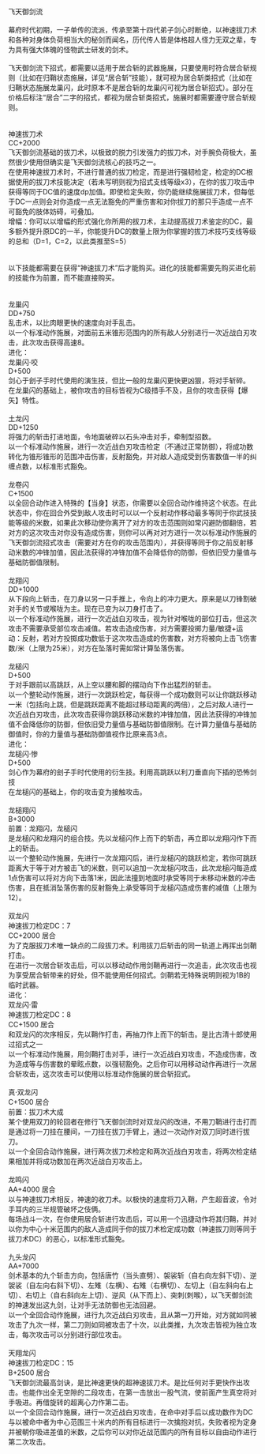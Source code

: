 <title>飞天御剑流</title>
<meta name="GENERATOR" content="WinCHM">
<meta http-equiv="Content-Type" content="text/html; charset=gb2312">
<br>飞天御剑流
<br>
<br>幕府时代初期，一子单传的流派，传承至第十四代弟子剑心时断绝，以神速拔刀术和各种对身体负荷相当大的秘剑而闻名，历代传人皆是体格超人怪力无双之辈，专为具有强大体魄的怪物武士研发的剑术。
<br>
<br>飞天御剑流下招式，都需要以适用于居合斩的武器施展，只要使用时符合居合斩规则（比如在归鞘状态施展，详见“居合斩”技能），就可视为居合斩类招式（比如在归鞘状态施展龙巢闪，此时原本不是居合斩的龙巢闪可视为居合斩招式）。部分在价格后标注“居合”二字的招式，都视为居合斩类招式，施展时都需要遵守居合斩规则。
<br>
<br>
<br>神速拔刀术
<br>CC+2000
<br>飞天御剑流基础的拔刀术，以极致的脱力引发强力的拔刀术，对手腕负荷极大，虽然很少使用但确实是飞天御剑流核心的技巧之一。
<br>在使用神速拔刀术时，不进行普通的拔刀检定，而是进行强韧检定，检定的DC根据使用的拔刀术技能决定（若未写明则视为招式支线等级x3），在你的拔刀攻击中获得等同于DC值的速度dp加值。即使检定失败，你仍能继续施展拔刀术，但每低于DC一点则会对你造成一点无法豁免的严重伤害和对你拔刀的那只手造成一点不可豁免的肢体妨碍，可叠加。
<br>增幅：你可以以增幅的形式强化你所用的拔刀术，主动提高拔刀术鉴定的DC，最多额外提升原DC的一半，你能提升DC的数量上限为你掌握的拔刀术技巧支线等级的总和（D=1，C=2，以此类推至S=5）
<br>
<br>
<br>以下技能都需要在获得“神速拔刀术”后才能购买。进化的技能都需要先购买进化前的技能作为前置，而不能直接购买。
<br>
<br>
<br>龙巢闪
<br>DD+750
<br>乱击术，以比肉眼更快的速度向对手乱击。
<br>以一个标准动作施展，对面前五米锥形范围内的所有敌人分别进行一次近战白刃攻击，此次攻击获得高速8。
<br>进化：
<br>龙巢闪·咬
<br>D+500
<br>剑心于刽子手时代使用的演生技，但比一般的龙巢闪更快更凶狠，将对手斩碎。
<br>在龙巢闪的基础上，被你攻击的目标皆视为C级措手不及，且你的攻击获得【爆矢】特性。
<br>
<br>土龙闪
<br>DD+1250
<br>将强力的斩击打进地面，令地面破碎以石头冲击对手，牵制型招数。
<br>以一个标准动作施展，进行一次近战白刃攻击检定（不通过正常防御），将成功数转化为锥形锥形的范围冲击伤害，反射豁免，并对敌人造成受到伤害数值一半的纠缠点数，以标准形式豁免。
<br>
<br>龙卷闪
<br>C+1500
<br>以全回合动作进入特殊的【当身】状态，你需要以全回合动作维持这个状态。在此状态中，你在回合外受到敌人攻击时可以以一个反射动作移动最多等同于你武技技能等级的米数，如果此次移动使你离开了对方的攻击范围则如常闪避防御翻倍，若对方的这次攻击对你没有造成伤害，则你可以再对对方进行一次以标准动作施展的飞天御剑流招式攻击（需要对方在你的攻击范围内），并获得等同于你之前反射移动米数的冲锋加值，因此法获得的冲锋加值不会降低你的防御，但依旧受力量值与基础防御值限制。
<br>
<br>龙翔闪
<br>DD+1000
<br>从下段向上斩击，在刀身以另一只手推上，令向上的冲力更大。原来是以刀锋割破对手的关节或喉咙为主。现在已变为以刀身打击了。
<br>以一个标准动作施展，进行一次近战白刃攻击，视为针对喉咙的部位打击，但这次攻击不需要承受部位攻击减值。若攻击造成伤害，对方需要投掷力量/敏捷+运动：反射，若对方投掷成功数低于这次攻击造成的伤害数，对方将被向上击飞伤害数/米（上限为25米），对方在坠落时需如常计算坠落伤害。
<br>
<br>龙槌闪
<br>D+500
<br>于对手跟前以高跳跃，从上空以腰和脚的摆动向下作出猛烈的斩击。
<br>以一个整轮动作施展，进行一次跳跃检定，每获得一个成功数则可以让你跳跃移动一米（包括向上跳，但是跳跃距离不能超过移动距离的两倍），之后对敌人进行一次近战白刃攻击，此次攻击获得你跳跃移动米数的冲锋加值，因此法获得的冲锋加值不会降低你的防御，但依旧受力量值与基础防御值限制。在计算力量值与基础防御值时，你的力量值与基础防御值视作比原来高3点。
<br>进化：
<br>龙槌闪·惨
<br>D+500
<br>剑心作为幕府的刽子手时代使用的衍生技。利用高跳跃以利刀垂直向下插的恐怖剑技
<br>在龙槌闪的基础上，你的攻击变为接触攻击。
<br>
<br>龙槌翔闪
<br>B+3000
<br>前置：龙翔闪，龙槌闪
<br>是龙槌闪和龙翔闪的组合技。先以龙槌闪作上而下的斩击，再立即以龙翔闪作下而上的斩击。
<br>以一个整轮动作施展，先进行一次龙翔闪后，进行龙槌闪的跳跃检定，若你可跳跃距离大于等于对方被击飞的米数，则可以追加一次龙槌闪攻击，此次龙槌闪每造成1点伤害可以将对方向下击落1米，因此法撞到地面时承受等同于未移动米数的冲击伤害，且在抵消坠落伤害的反射豁免上承受等同于龙槌闪造成伤害的减值（上限为12）。
<br>
<br>双龙闪
<br>神速拔刀检定DC：7
<br>CC+2000 居合
<br>为了克服拔刀术唯一缺点的二段拔刀术。利用拔刀后斩击的同一轨道上再挥出剑鞘打击。
<br>在进行一次居合斩攻击后，可以以移动动作用剑鞘再进行一次追击，此次攻击也视为享受居合斩带来的好处，但不能使用任何招式。剑鞘若无特殊说明则视为1B的临时武器。
<br>进化：
<br>双龙闪·雷
<br>神速拔刀检定DC：8
<br>CC+1500 居合
<br>和双龙闪的次序相反，先以鞘作打击，再抽刀作上而下的斩击。是比古清十郎使用过招式之一
<br>以一个标准动作施展，用剑鞘打击对手，进行一次近战白刃攻击，不造成伤害，改为造成等与伤害数的晕眩点数，以强韧豁免。之后你可以用移动动作再进行一次居合斩攻击，这次攻击可以使用以标准动作施展的居合斩招式。
<br>
<br>真·双龙闪
<br>C+1500 居合
<br>前置：拔刀术大成
<br>某个使用双刀的轮回者在修行飞天御剑流时对双龙闪的改进，不用刀鞘进行击打而是通过将一刀挂在腰间，一刀挂在拔刀手臂上，通过一次动作对双刀同时进行拔刀。
<br>以一个全回合动作施展，进行两次拔刀术检定和两次近战白刃攻击，将两次检定结果相加并将成功数加在两次近战白刃攻击上。
<br>
<br>龙鸣闪
<br>AA+4000 居合
<br>以与神速拔刀术相反，神速的收刀术。以极快的速度将刀入鞘，产生超音波，令对手耳内的三半规管破坏之伎俩。
<br>每场战斗一次，在你使用居合斩进行攻击后，可以用一个迅捷动作将其归鞘，并对以你为中心十米范围内的敌人造成同于你的拔刀术检定成功数（神速拔刀则等同于拔刀术DC）的恶心，以标准形式豁免。
<br>
<br>九头龙闪
<br>AA+7000
<br>剑术基本的九个斩击方向，包括唐竹（当头直劈）、袈裟斩（自右向左斜下切）、逆袈裟（自左向右斜下切）、左雉（左横）、右雉（右横切）、左切上（自左斜向右上切）、右切上（自右斜向左上切）、逆风（从下而上）、突刺(刺喉），以飞天御剑流的神速发出这九剑，让对手无法防御也无法回避。
<br>以一个全回合动作施展，进行九次近战白刃攻击，且从第一刀开始，对方就如同被攻击了九次一样，第二刀则如同被攻击了十次，以此类推，九次攻击皆视为独立攻击，每次攻击可以分别进行部位攻击。
<br>
<br>天翔龙闪
<br>神速拔刀检定DC：15
<br>B+2500 居合
<br>飞天御剑流最高剑诀，是比神速更快的超神速拔刀术。是比任何对手更快作出攻击。也能作出全无空隙的二段攻击，在第一击放出一股气流，使前面产生真空将对手吸进。再借旋转的超离心力作第二击。
<br>以一个全回合动作施展，进行一次近战白刃攻击，在命中对手后以成功数作为DC与以被命中者为中心范围三十米内的所有目标进行一次擒抱对抗，失败者视为定身并被朝你吸进差值的米数，之后你可以对你近战范围内的所有目标以自由动作进行第二次攻击。

